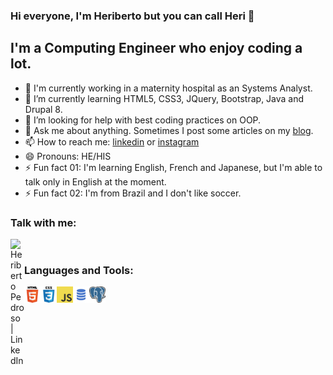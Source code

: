 <!--
**heripedroso/heripedroso** is a ✨ _special_ ✨ repository because its `README.md` (this file) appears on your GitHub profile.

Here are some ideas to get you started:

- 🔭 I’m currently working on ...
- 🌱 I’m currently learning ...
- 👯 I’m looking to collaborate on ...
- 🤔 I’m looking for help with ...
- 💬 Ask me about ...
- 📫 How to reach me: ...
- 😄 Pronouns: ...
- ⚡ Fun fact: ...
-->

### Hi everyone, I'm Heriberto but you can call Heri 👋

 [youtube]: <img align="right" alt="GIF" src="https://github.com/heripedroso/heripedroso/blob/main/logo_principal.PNG?raw=true" width="254" height="221" />


## I'm a Computing Engineer who enjoy coding a lot.
- 🔭 I'm currently working in a maternity hospital as an Systems Analyst.
- 🌱 I’m currently learning HTML5, CSS3, JQuery, Bootstrap, Java and Drupal 8.
- 🤔 I’m looking for help with best coding practices on OOP.
- 💬 Ask me about anything. Sometimes I post some articles on my [blog][website].
- 📫 How to reach me: [linkedin][linkedin] or [instagram][instagram]
- 😄 Pronouns: HE/HIS
- ⚡ Fun fact 01: I'm learning English, French and Japanese, but I'm able to talk only in English at the moment.
- ⚡ Fun fact 02: I'm from Brazil and I don't like soccer.


### Talk with me:
[<img align="left" alt="Heriberto Pedroso | LinkedIn" width="22px" src="https://cdn.jsdelivr.net/npm/simple-icons@v3/icons/linkedin.svg" />][linkedin]

<br />

### Languages and Tools:


[<img align="left" alt="HTML5" width="26px" src="https://raw.githubusercontent.com/github/explore/80688e429a7d4ef2fca1e82350fe8e3517d3494d/topics/html/html.png" />][website]
[<img align="left" alt="CSS3" width="26px" src="https://raw.githubusercontent.com/github/explore/80688e429a7d4ef2fca1e82350fe8e3517d3494d/topics/css/css.png" />][website]
[<img align="left" alt="JavaScript" width="26px" src="https://raw.githubusercontent.com/github/explore/80688e429a7d4ef2fca1e82350fe8e3517d3494d/topics/javascript/javascript.png" />][website]
[<img align="left" alt="SQL" width="26px" src="https://raw.githubusercontent.com/github/explore/80688e429a7d4ef2fca1e82350fe8e3517d3494d/topics/sql/sql.png" />][website]
[<img align="left" alt="postgreSQL" width="26px" src="https://raw.githubusercontent.com/github/explore/80688e429a7d4ef2fca1e82350fe8e3517d3494d/topics/postgresql/postgresql.png" />][website]


[website]: https://heripedroso.com/
[youtube]: https://www.youtube.com/channel/UCFltQ_pRFGnZmo7YT8BYg9g
[instagram]: https://www.instagram.com/cafeteorico.tv/
[linkedin]: https://linkedin.com/in/heripedroso

